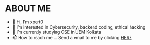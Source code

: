 # ABOUT ME
- 👋 Hi, I’m xpert0
- 👀 I’m interested in Cybersecurity, backend coding, ethical hacking
- 🌱 I’m currently studying CSE in UEM Kolkata
- 📫 How to reach me ... Send a email to me by clicking [HERE](mailto:ak.xyz05@gmail.com)
<!---
xpert0/xpert0 is a ✨ special ✨ repository because its `README.md` (this file) appears on your GitHub profile.
You can click the Preview link to take a look at your changes.
--->
